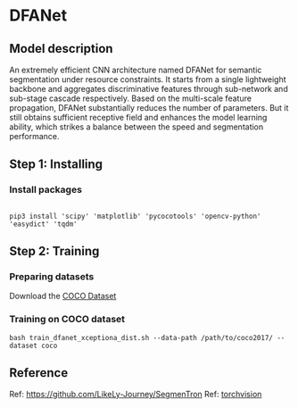 # DFANet

## Model description

An extremely efficient CNN architecture named DFANet for semantic segmentation under resource constraints.
It starts from a single lightweight backbone and aggregates discriminative features through sub-network and sub-stage cascade respectively.
Based on the multi-scale feature propagation, DFANet substantially reduces the number of parameters.
But it still obtains sufficient receptive field and enhances the model learning ability, which strikes a balance between the speed and segmentation performance.

## Step 1: Installing

### Install packages

```shell

pip3 install 'scipy' 'matplotlib' 'pycocotools' 'opencv-python' 'easydict' 'tqdm'

```

## Step 2: Training

### Preparing datasets

Download the [COCO Dataset](https://cocodataset.org/#home)

### Training on COCO dataset

```shell
bash train_dfanet_xceptiona_dist.sh --data-path /path/to/coco2017/ --dataset coco
```

## Reference

Ref: https://github.com/LikeLy-Journey/SegmenTron
Ref: [torchvision](../../torchvision/pytorch/README.md)
